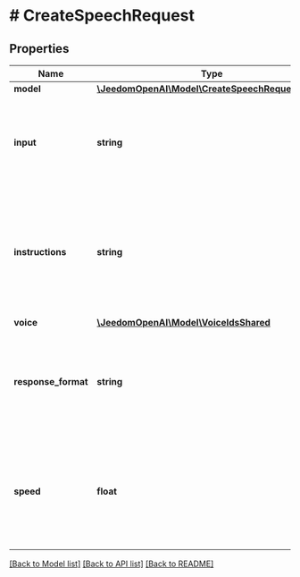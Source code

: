 # # CreateSpeechRequest

## Properties

Name | Type | Description | Notes
------------ | ------------- | ------------- | -------------
**model** | [**\JeedomOpenAI\Model\CreateSpeechRequestModel**](CreateSpeechRequestModel.md) |  |
**input** | **string** | The text to generate audio for. The maximum length is 4096 characters. |
**instructions** | **string** | Control the voice of your generated audio with additional instructions. Does not work with &#x60;tts-1&#x60; or &#x60;tts-1-hd&#x60;. | [optional]
**voice** | [**\JeedomOpenAI\Model\VoiceIdsShared**](VoiceIdsShared.md) |  |
**response_format** | **string** | The format to audio in. Supported formats are &#x60;mp3&#x60;, &#x60;opus&#x60;, &#x60;aac&#x60;, &#x60;flac&#x60;, &#x60;wav&#x60;, and &#x60;pcm&#x60;. | [optional] [default to 'mp3']
**speed** | **float** | The speed of the generated audio. Select a value from &#x60;0.25&#x60; to &#x60;4.0&#x60;. &#x60;1.0&#x60; is the default. | [optional] [default to 1]

[[Back to Model list]](../../README.md#models) [[Back to API list]](../../README.md#endpoints) [[Back to README]](../../README.md)
